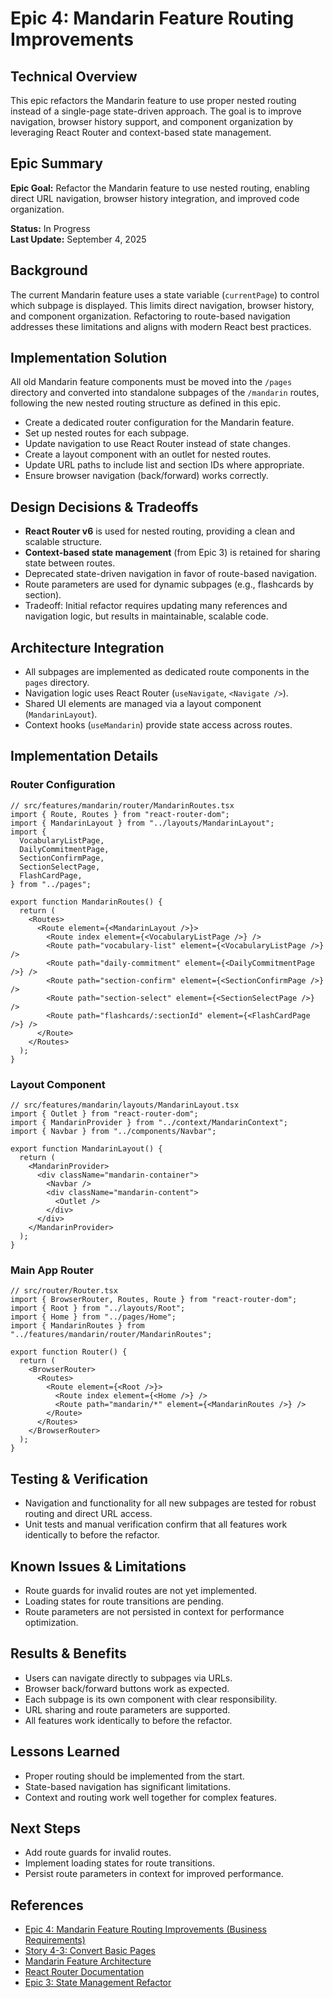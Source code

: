 # Epic 4: Mandarin Feature Routing Improvements

## Technical Overview

This epic refactors the Mandarin feature to use proper nested routing instead of a single-page state-driven approach. The goal is to improve navigation, browser history support, and component organization by leveraging React Router and context-based state management.

## Epic Summary

**Epic Goal:** Refactor the Mandarin feature to use nested routing, enabling direct URL navigation, browser history integration, and improved code organization.

**Status:** In Progress  
**Last Update:** September 4, 2025

## Background

The current Mandarin feature uses a state variable (`currentPage`) to control which subpage is displayed. This limits direct navigation, browser history, and component organization. Refactoring to route-based navigation addresses these limitations and aligns with modern React best practices.

## Implementation Solution

All old Mandarin feature components must be moved into the `/pages` directory and converted into standalone subpages of the `/mandarin` routes, following the new nested routing structure as defined in this epic.

- Create a dedicated router configuration for the Mandarin feature.
- Set up nested routes for each subpage.
- Update navigation to use React Router instead of state changes.
- Create a layout component with an outlet for nested routes.
- Update URL paths to include list and section IDs where appropriate.
- Ensure browser navigation (back/forward) works correctly.

## Design Decisions & Tradeoffs

- **React Router v6** is used for nested routing, providing a clean and scalable structure.
- **Context-based state management** (from Epic 3) is retained for sharing state between routes.
- Deprecated state-driven navigation in favor of route-based navigation.
- Route parameters are used for dynamic subpages (e.g., flashcards by section).
- Tradeoff: Initial refactor requires updating many references and navigation logic, but results in maintainable, scalable code.

## Architecture Integration

- All subpages are implemented as dedicated route components in the `pages` directory.
- Navigation logic uses React Router (`useNavigate`, `<Navigate />`).
- Shared UI elements are managed via a layout component (`MandarinLayout`).
- Context hooks (`useMandarin`) provide state access across routes.

## Implementation Details

### Router Configuration

```tsx
// src/features/mandarin/router/MandarinRoutes.tsx
import { Route, Routes } from "react-router-dom";
import { MandarinLayout } from "../layouts/MandarinLayout";
import {
  VocabularyListPage,
  DailyCommitmentPage,
  SectionConfirmPage,
  SectionSelectPage,
  FlashCardPage,
} from "../pages";

export function MandarinRoutes() {
  return (
    <Routes>
      <Route element={<MandarinLayout />}>
        <Route index element={<VocabularyListPage />} />
        <Route path="vocabulary-list" element={<VocabularyListPage />} />
        <Route path="daily-commitment" element={<DailyCommitmentPage />} />
        <Route path="section-confirm" element={<SectionConfirmPage />} />
        <Route path="section-select" element={<SectionSelectPage />} />
        <Route path="flashcards/:sectionId" element={<FlashCardPage />} />
      </Route>
    </Routes>
  );
}
```

### Layout Component

```tsx
// src/features/mandarin/layouts/MandarinLayout.tsx
import { Outlet } from "react-router-dom";
import { MandarinProvider } from "../context/MandarinContext";
import { Navbar } from "../components/Navbar";

export function MandarinLayout() {
  return (
    <MandarinProvider>
      <div className="mandarin-container">
        <Navbar />
        <div className="mandarin-content">
          <Outlet />
        </div>
      </div>
    </MandarinProvider>
  );
}
```

### Main App Router

```tsx
// src/router/Router.tsx
import { BrowserRouter, Routes, Route } from "react-router-dom";
import { Root } from "../layouts/Root";
import { Home } from "../pages/Home";
import { MandarinRoutes } from "../features/mandarin/router/MandarinRoutes";

export function Router() {
  return (
    <BrowserRouter>
      <Routes>
        <Route element={<Root />}>
          <Route index element={<Home />} />
          <Route path="mandarin/*" element={<MandarinRoutes />} />
        </Route>
      </Routes>
    </BrowserRouter>
  );
}
```

## Testing & Verification

- Navigation and functionality for all new subpages are tested for robust routing and direct URL access.
- Unit tests and manual verification confirm that all features work identically to before the refactor.

## Known Issues & Limitations

- Route guards for invalid routes are not yet implemented.
- Loading states for route transitions are pending.
- Route parameters are not persisted in context for performance optimization.

## Results & Benefits

- Users can navigate directly to subpages via URLs.
- Browser back/forward buttons work as expected.
- Each subpage is its own component with clear responsibility.
- URL sharing and route parameters are supported.
- All features work identically to before the refactor.

## Lessons Learned

- Proper routing should be implemented from the start.
- State-based navigation has significant limitations.
- Context and routing work well together for complex features.

## Next Steps

- Add route guards for invalid routes.
- Implement loading states for route transitions.
- Persist route parameters in context for improved performance.

## References

- [Epic 4: Mandarin Feature Routing Improvements (Business Requirements)](../business-requirements/epic-4-routing-improvements-template/README.md)
- [Story 4-3: Convert Basic Pages](./story-4-3-convert-basic-pages.md)
- [Mandarin Feature Architecture](../../architecture.md)
- [React Router Documentation](https://reactrouter.com/)
- [Epic 3: State Management Refactor](../business-requirements/epic-3-state-management-refactor-template/README.md)
